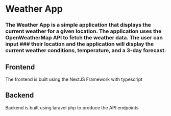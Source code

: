 ﻿# Weather App
### The Weather App is a simple application that displays the current weather for a given location. The application uses the OpenWeatherMap API to fetch the weather data. The user can input ### their location and the application will display the current weather conditions, temperature, and a 3-day forecast.

## Frontend 
<p>The frontend is built using the NextJS Framework with typescript </p>

## Backend 
<p>Backend is built using laravel php to produce the API endpoints</p>
